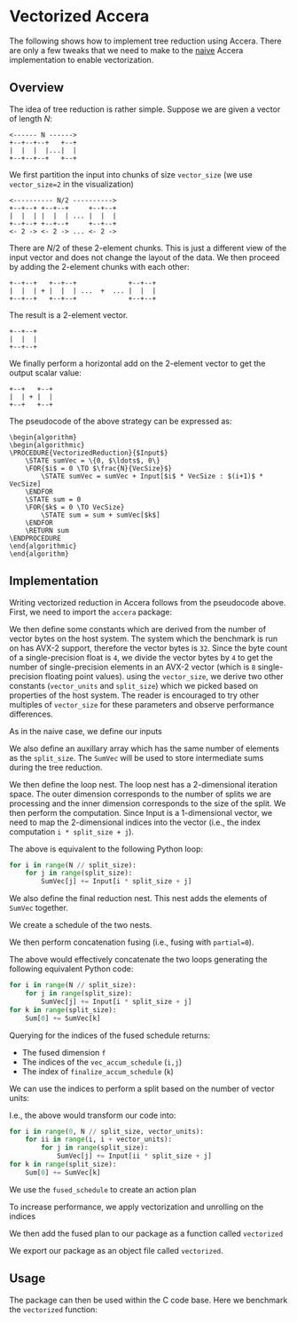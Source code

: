 # Vectorized Accera

The following shows how to implement tree reduction using Accera.
There are only a few tweaks that we need to make to the [naive](src/reduction/naive.md) Accera implementation to enable vectorization. 

## Overview

The idea of tree reduction is rather simple.
Suppose we are given a vector of length $N$:

```ditaa
<------ N ------>
+--+--+--+   +--+
|  |  |  |...|  |
+--+--+--+   +--+
``` 

We first partition the input into chunks of size `vector_size` (we use `vector_size=2` in the visualization)



```ditaa
<---------- N/2 ---------->
+--+--+ +--+--+     +--+--+
|  |  | |  |  | ... |  |  |
+--+--+ +--+--+     +--+--+
<- 2 -> <- 2 -> ... <- 2 ->
```

There are $N/2$ of these $2$-element chunks.
This is just a different view of the input vector and does not change the layout of the data.
We then proceed by adding the $2$-element chunks with each other:

```ditaa
+--+--+   +--+--+             +--+--+
|  |  | + |  |  | ...  +  ... |  |  |
+--+--+   +--+--+             +--+--+
```

The result is a $2$-element vector. 

```ditaa
+--+--+ 
|  |  |  
+--+--+ 
```

We finally perform a horizontal add on the $2$-element vector to get the output scalar value:

```ditaa
+--+   +--+ 
|  | + |  |  
+--+   +--+ 
```

The pseudocode of the above strategy can be expressed as:


```algorithm
\begin{algorithm} 
\begin{algorithmic} 
\PROCEDURE{VectorizedReduction}{$Input$}
    \STATE sumVec = \{0, $\ldots$, 0\}
    \FOR{$i$ = 0 \TO $\frac{N}{VecSize}$}  
        \STATE sumVec = sumVec + Input[$i$ * VecSize : $(i+1)$ * VecSize]
    \ENDFOR
    \STATE sum = 0 
    \FOR{$k$ = 0 \TO VecSize} 
        \STATE sum = sum + sumVec[$k$]
    \ENDFOR
    \RETURN sum
\ENDPROCEDURE
\end{algorithmic}
\end{algorithm}
```

## Implementation

Writing vectorized reduction in Accera follows from the pseudocode above.
First, we need to import the `accera` package:

[](vectorized.py ':include :type=code python :fragment=import-package')

We then define some constants which are derived from the number of vector bytes on the host system.
The system which the benchmark is run on has AVX-2 support, therefore the vector bytes is `32`.
Since the byte count of a single-precision float is `4`, we divide the vector bytes by `4` to get the number of single-precision elements in an AVX-2 vector (which is `8` single-precision floating point values).
using the `vector_size`, we derive two other constants (`vector_units` and `split_size`) which we picked based on properties of the host  system.
The reader is encouraged to try other multiples of `vector_size` for these parameters and observe performance differences.

[](vectorized.py ':include :type=code python :fragment=declare-target-dependent-properties')

As in the naive case, we define our inputs

[](vectorized.py ':include :type=code python :fragment=declare-inputs')

We also define an auxillary array which has the same number of elements as the `split_size`.
The `SumVec` will be used to store intermediate sums during the tree reduction.

[](vectorized.py ':include :type=code python :fragment=declare-input-vec')

We then define the loop nest.
The loop nest has a $2$-dimensional iteration space.
The outer dimension corresponds to the number of splits we are processing and the inner dimension corresponds to the size of the split.
We then perform the computation.
Since Input is a $1$-dimensional vector, we need to map the $2$-dimensional indices into the vector (i.e., the index computation `i * split_size + j`).

[](vectorized.py ':include :type=code python :fragment=declare-vector-reduction-iteration-logic')

The above is equivalent to the following Python loop:

```python
for i in range(N // split_size):
    for j in range(split_size):
        SumVec[j] += Input[i * split_size + j]
```

We also define the final reduction nest.
This nest adds the elements of `SumVec` together.

[](vectorized.py ':include :type=code python :fragment=declare-horizontal-reduction-iteration-logic')

We create a schedule of the two nests.

[](vectorized.py ':include :type=code python :fragment=create-two-schedules')

We then perform concatenation fusing (i.e., fusing with `partial=0`).

[](vectorized.py ':include :type=code python :fragment=fuse-two-schedules')

The above would effectively concatenate the two loops generating the following equivalent Python code:

```python
for i in range(N // split_size):
    for j in range(split_size):
        SumVec[j] += Input[i * split_size + j]
for k in range(split_size):
    Sum[0] += SumVec[k]
```

Querying for the indices of the fused schedule returns:

 - The fused dimension `f` 
 - The indices of the `vec_accum_schedule` (`i,j`)
 - The index of `finalize_accum_schedule` (`k`)



[](vectorized.py ':include :type=code python :fragment=get-fused-schedule-indices')

We can use the indices to perform a split based on the number of vector units:

[](vectorized.py ':include :type=code python :fragment=split-index-by-vector-units')

I.e., the above would transform our code into:

```python
for i in range(0, N // split_size, vector_units):
    for ii in range(i, i + vector_units):
        for j in range(split_size):
            SumVec[j] += Input[ii * split_size + j]
for k in range(split_size):
    Sum[0] += SumVec[k]
```

We use the `fused_schedule` to create an action plan

[](vectorized.py ':include :type=code python :fragment=create-fused-action-plan')

To increase performance, we apply vectorization and unrolling on the indices

[](vectorized.py ':include :type=code python :fragment=optimize-indices')

We then add the fused plan to our package as a function called `vectorized`

[](vectorized.py ':include :type=code python :fragment=create-package')

We export our package as an object file called `vectorized`.

[](vectorized.py ':include :type=code python :fragment=export-package')

## Usage

The package can then be used within the C code base. 
Here we benchmark the `vectorized` function:

[](robocode_vectorized.cpp ':include :type=code cpp')